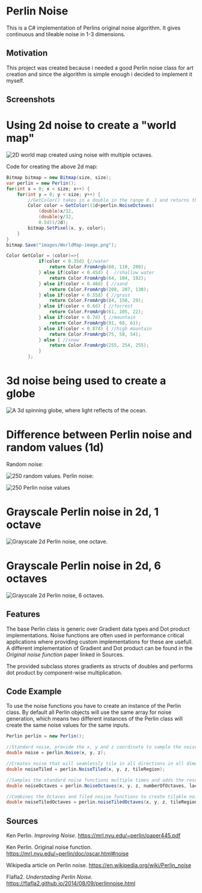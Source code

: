 # Perlin Noise
This is a C# implementation of Perlins original noise algorithm. It gives continuous and tileable noise in 1-3 dimensions.

## Motivation
This project was created because i needed a good Perlin noise class for art creation and since the algorithm is simple enough i decided to implement it myself.
 
## Screenshots
# Using 2d noise to create a "world map"
![](/images/WorldMap-image.png?raw=true "2D world map created using noise with multiple octaves.")

Code for creating the above 2d map:
```C#
Bitmap bitmap = new Bitmap(size, size);
var perlin = new Perlin();
for(int x = 0; x < size; x++) {
	for(int y = 0; y < size; y++) {
	    //GetColor() takes in a double in the range 0..1 and returns the proper color
		Color color = GetColor((1d+perlin.NoiseOctaves(
			(double)x/32,
			(double)y/32,
			0.5d))/2d);
		bitmap.SetPixel(x, y, color);
	}
}
bitmap.Save("images/WorldMap-image.png");

Color GetColor = (color)=>{
			if(color < 0.35d) {//water
				return Color.FromArgb(60, 110, 200);
			} else if(color < 0.45d) {	//shallow water
				return Color.FromArgb(64, 104, 192);
			} else if(color < 0.48d) { //sand
				return Color.FromArgb(208, 207, 130);
			} else if(color < 0.55d) { //grass
				return Color.FromArgb(84, 150, 29);
			} else if(color < 0.6d) { //forrest
				return Color.FromArgb(61, 105, 22);
			} else if(color < 0.7d) { //mountain
				return Color.FromArgb(91, 68, 61);
			} else if(color < 0.87d) { //high mountain
				return Color.FromArgb(75, 58, 54);
			} else { //snow
				return Color.FromArgb(255, 254, 255);
			}
		};
```
# 3d noise being used to create a globe
![](/images/out.gif?raw=true "A 3d spinning globe, where light reflects of the ocean.")

# Difference between Perlin noise and random values (1d)
Random noise:

![](/images/Random-noise1d.png?raw=true "250 random values.")
Perlin noise:

![](/images/Perlin-noise1d.png?raw=true "250 Perlin noise values")

# Grayscale Perlin noise in 2d, 1 octave
![](/images/Noise-image.png?raw=true "Grayscale 2d Perlin noise, one octave.")

# Grayscale Perlin noise in 2d, 6 octaves
![](/images/NoiseOctaves-image.png?raw=true "Grayscale 2d Perlin noise, 6 octaves.")


## Features
The base Perlin class is generic over Gradient data types and Dot product implementations. Noise functions are often used in performance critical applications where providing custom implementations for these are usefull. A different implementation of Gradient and Dot product can be found in the *Original noise function* paper linked in Sources.

The provided subclass stores gradients as structs of doubles and performs dot product by component-wise multiplication.

## Code Example
To use the noise functions you have to create an instance of the Perlin class. By default all Perlin objects will use the same array for noise generation, which means two different instances of the Perlin class will create the same noise values for the same inputs.
```C#
Perlin perlin = new Perlin();

//Standard noise, provide the x, y and z coordinate to sample the noise func. y and z are optional parameters.
double noise = perlin.Noise(x, y, z);

//Creates noise that will seamlessly tile in all directions in all dimensions. tileRegion specifies the size of the region to "tile over", a larger value means it will take longer for the noise to repeat. y, z and tileRedion are optional parameters.
double noiseTiled = perlin.NoiseTiled(x, y, z, tileRegion);

//Samples the standard noise functions multiple times and adds the results together. Each sample is sampled at a higher frequency and lower amplitude, adding more and smaller features to the noise. numberOfOctaves determines how many times to sample the standard noise function. lacunarity specifies how quickly the frequency increases. persistence specifies how quickly the amplitude of consecutive samples decreases. All parameters except x are optional.
double noiseOctaves = perlin.NoiseOctaves(x, y, z, numberOfOctaves, lacunarity, persistence);

//Combines the Octaves and Tiled nosise functions to create tilable noise that consists of multiple octaves.
double noiseTiledOctaves = perlin.noiseTiledOctaves(x, y, z, tileRegion, numberOfOctaves, lacunarity, persistence);

```

## Sources
Ken Perlin. *Improving Noise*. https://mrl.nyu.edu/~perlin/paper445.pdf

Ken Perlin. Original noise function.
https://mrl.nyu.edu/~perlin/doc/oscar.html#noise

Wikipedia article on Perlin noise. https://en.wikipedia.org/wiki/Perlin_noise

Flafla2. *Understading Perlin Noise*.
https://flafla2.github.io/2014/08/09/perlinnoise.html
